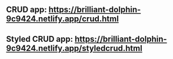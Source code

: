 ## CRUD app: https://brilliant-dolphin-9c9424.netlify.app/crud.html

## Styled CRUD app: https://brilliant-dolphin-9c9424.netlify.app/styledcrud.html
